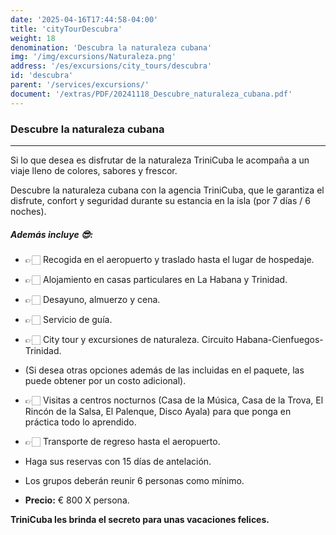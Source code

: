 ```yaml
---
date: '2025-04-16T17:44:58-04:00'
title: 'cityTourDescubra'
weight: 18
denomination: 'Descubra la naturaleza cubana'
img: '/img/excursions/Naturaleza.png'
address: '/es/excursions/city_tours/descubra'
id: 'descubra'
parent: '/services/excursions/'
document: '/extras/PDF/20241118_Descubre_naturaleza_cubana.pdf'
---
```

### Descubre la naturaleza cubana
---

Si lo que desea es disfrutar de la naturaleza TriniCuba le acompaña a un viaje lleno de colores, sabores y frescor.

Descubre la naturaleza cubana con la agencia TriniCuba, que le garantiza el disfrute, confort y seguridad durante su estancia en la isla (por 7 días / 6 noches).

##### Además incluye 😎:

- 👉🏻 Recogida en el aeropuerto y traslado hasta el lugar de hospedaje.
- 👉🏻 Alojamiento en casas particulares en La Habana y Trinidad. 
- 👉🏻 Desayuno, almuerzo y cena.
- 👉🏻 Servicio de guía.
- 👉🏻 City tour y excursiones de naturaleza. Circuito Habana-Cienfuegos-Trinidad.
-  (Si desea otras opciones además de las incluidas en el paquete, las puede obtener por un costo adicional).
- 👉🏻 Visitas a centros nocturnos (Casa de la Música, Casa de la Trova, El Rincón de la Salsa, El Palenque, Disco Ayala) para que ponga en práctica todo lo aprendido.
- 👉🏻 Transporte de regreso hasta el aeropuerto.

- Haga sus reservas con 15 días de antelación.
- Los grupos deberán reunir 6 personas como mínimo.
- **Precio:** € 800 X persona.

**TriniCuba les brinda el secreto para unas vacaciones felices.**
